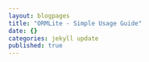 ```yaml
---
layout: blogpages
title: "ORMLite - Simple Usage Guide"
date: {}
categories: jekyll update
published: true
---
```


